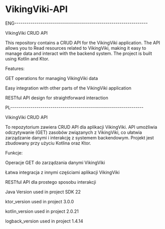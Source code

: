 # VikingViki-API
ENG------------------------------------------------------------------

VikingViki CRUD API

This repository contains a CRUD API for the VikingViki application. The API allows you to Read resources related to VikingViki, making it easy to manage data and interact with the backend system. The project is built using Kotlin and Ktor.

Features:

GET operations for managing VikingViki data

Easy integration with other parts of the VikingViki application

RESTful API design for straightforward interaction

PL------------------------------------------------------------------

VikingViki CRUD API

To repozytorium zawiera CRUD API dla aplikacji VikingViki. API umożliwia odczytywanie (GET) zasobów związanych z VikingViki, co ułatwia zarządzanie danymi i interakcję z systemem backendowym. Projekt jest zbudowany przy użyciu Kotlina oraz Ktor.

Funkcje:

Operacje GET do zarządzania danymi VikingViki

Łatwa integracja z innymi częściami aplikacji VikingViki

RESTful API dla prostego sposobu interakcji


Java Version used in project SDK 22

ktor_version used in project 3.0.0

kotlin_version used in project 2.0.21

logback_version used in project 1.4.14
